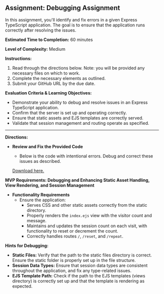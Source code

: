 ## Assignment: Debugging Assignment

In this assignment, you'll identify and fix errors in a given Express TypeScript application. The goal is to ensure that the application runs correctly after resolving the issues.

**Estimated Time to Completion:** 60 minutes

**Level of Complexity:** Medium

**Instructions:**

1. Read through the directions below. Note: you will be provided any necessary files on which to work.
2. Complete the necessary elements as outlined.
3. Submit your GitHub URL by the due date.

**Evaluation Criteria & Learning Objectives:**

- Demonstrate your ability to debug and resolve issues in an Express TypeScript application.
- Confirm that the server is set up and operating correctly.
- Ensure that static assets and EJS templates are correctly served.
- Validate that session management and routing operate as specified.

---

**Directions:**

- **Review and Fix the Provided Code**
    - Below is the code with intentional errors. Debug and correct these issues as described.
    
    [Download here.](https://drive.google.com/file/d/1uEhUEYV7-2JpXN4tJXUtU-FzgK0OeAcR/view?usp=sharing)

**MVP Requirements: Debugging and Enhancing Static Asset Handling, View Rendering, and Session Management**

- **Functionality Requirements**
    - Ensure the application:
        - Serves CSS and other static assets correctly from the static directory.
        - Properly renders the `index.ejs` view with the visitor count and message.
        - Maintains and updates the session count on each visit, with functionality to reset or decrement the count.
        - Correctly handles routes `/`, `/reset`, and `/repeat`.

**Hints for Debugging:**

- **Static Files:** Verify that the path to the static files directory is correct. Ensure the static folder is properly set up in the file structure.
- **Session Data Types:** Ensure that session data types are consistent throughout the application, and fix any type-related issues.
- **EJS Template Path:** Check if the path to the EJS templates (views directory) is correctly set up and that the template is rendering as expected.